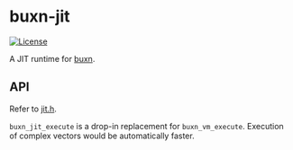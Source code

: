 # buxn-jit

[![License](https://img.shields.io/badge/license-MIT-blue.svg)](LICENSE)

A JIT runtime for [buxn](https://github.com/bullno1/buxn).

## API

Refer to [jit.h](include/buxn/jit.h).

`buxn_jit_execute` is a drop-in replacement for `buxn_vm_execute`.
Execution of complex vectors would be automatically faster.
